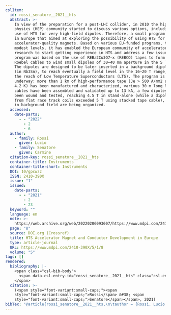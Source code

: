 ```yaml
---
cslItem:
  id: rossi_senatore__2021__hts
  abstract: >-
    In view of the preparation for a post-LHC collider, in 2010 the high-energy
    physics (HEP) community started to discuss various options, including the
    use of HTS for very high-field dipoles. Therefore, a small program was begun
    in Europe that aimed at exploring the possibility of using HTS for
    accelerator-quality magnets. Based on various EU-funded programs, though at
    modest levels, it has enabled the European community of accelerator magnet
    research to start getting experience in HTS and address a few issues. The
    program was based on the use of REBa2Cu3O7−x (REBCO) tapes to form 10 kA
    Roebel cables to wind small dipoles of 30–40 mm aperture in the 5 T range.
    The dipoles are designed to be later inserted in a background dipole field
    (in Nb3Sn), to reach eventually a field level in the 16–20 T range, beyond
    the reach of Low Temperature Superconductors (LTS). The program is currently
    underway: more than 1 km of high-performance tape (Je > 500 A/mm2 at 20 T,
    4.2 K) has been manufactured and characterized, various 30 m long Roebel
    cables have been assembled and validated up to 13 kA, a few dipoles have
    been wound and tested, reaching 4.5 T in stand-alone (while a dipole made
    from flat race track coils exceeded 5 T using stacked tape cable), and tests
    in background field are being organized.
  accessed:
    date-parts:
      - - "2022"
        - 2
        - 6
  author:
    - family: Rossi
      given: Lucio
    - family: Senatore
      given: Carmine
  citation-key: rossi_senatore__2021__hts
  container-title: Instruments
  container-title-short: Instruments
  DOI: 10/gpcwzz
  ISSN: 2410-390X
  issue: "1"
  issued:
    date-parts:
      - - "2021"
        - 2
        - 23
  keyword: ""
  language: en
  note: >-
    https://web.archive.org/web/20220206093607/https://www.mdpi.com/2410-390X/5/1/8
  page: "8"
  source: DOI.org (Crossref)
  title: HTS Accelerator Magnet and Conductor Development in Europe
  type: article-journal
  URL: https://www.mdpi.com/2410-390X/5/1/8
  volume: "5"
tags: []
rendered:
  bibliography: |-
    <span class="csl-bib-body">
      <span data-csl-entry-id="rossi_senatore__2021__hts" class="csl-entry"><span class='author-bib'>Rossi, &#38; Senatore, C.</span>. <span class='date-bib'>(2021)</span>. <span class='title'><b>HTS Accelerator Magnet and Conductor Development in Europe</b></span>. <i>Instruments</i>, <i>5</i>(1), 8. <span class='URL'><a href='https://doi.org/10/gpcwzz'>LINK</a></span></span>
    </span>
  citation: >-
    (<span style="font-variant:small-caps;"><span
    style="font-variant:small-caps;">Rossi</span> &#38; <span
    style="font-variant:small-caps;">Senatore</span></span>, 2021)
bibTex: "@article{rossi_senatore__2021__hts,\n\tauthor = {Rossi, Lucio and Senatore, Carmine},\n\tjournal = {Instruments},\n\tdoi = {10/gpcwzz},\n\tissn = {2410-390X},\n\tnumber = {1},\n\tyear = {2021},\n\tmonth = {feb 23},\n\tnote = {https://web.archive.org/web/20220206093607/https://www.mdpi.com/2410-390X/5/1/8},\n\tpages = {8},\n\ttitle = {HTS {Accelerator} {Magnet} and {Conductor} {Development} in {Europe}},\n\turl = {https://www.mdpi.com/2410-390X/5/1/8},\n\thowpublished = {https://www.mdpi.com/2410-390X/5/1/8},\n\tvolume = {5},\n}\n\n"
---
```

